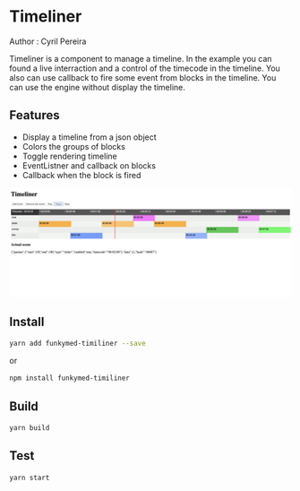# Timeliner

Author : Cyril Pereira

Timeliner is a component to manage a timeline.
In the example you can found a live interraction and a control of the timecode in the timeline.
You also can use callback to fire some event from blocks in the timeline.
You can use the engine without display the timeline.

## Features
- Display a timeline from a json object
- Colors the groups of blocks
- Toggle rendering timeline
- EventListner and callback on blocks
- Callback when the block is fired

![snapshot](./doc/images/capture.png)

## Install

```bash
yarn add funkymed-timiliner --save
```

or 

```bash
npm install funkymed-timiliner 
```

## Build

```bash
yarn build
```

## Test

```bash
yarn start
```



